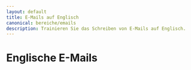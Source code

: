 ```yaml
---
layout: default
title: E-Mails auf Englisch
canonical: bereiche/emails
description: Trainieren Sie das Schreiben von E-Mails auf Englisch.
---
```

# Englische E-Mails
